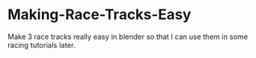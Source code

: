 # Making-Race-Tracks-Easy
Make 3 race tracks really easy in blender so that I can use them in some racing tutorials later.
